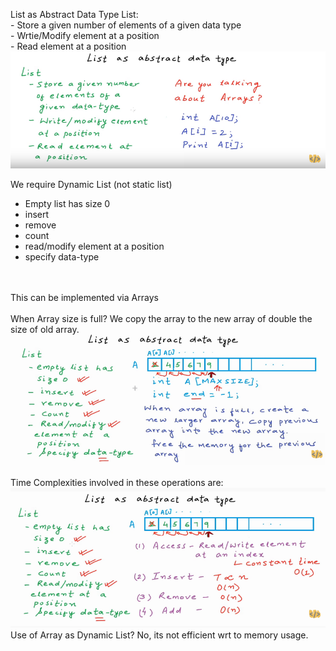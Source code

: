 <p>List as Abstract Data Type
List:</br>
- Store a given number of elements of a given data type</br>
- Wrtie/Modify element at a position</br>
- Read element at a position</br>
<img src="./images/4.png"></br>

We require Dynamic List (not static list)
- Empty list has size 0
- insert
- remove
- count
- read/modify element at a position
- specify data-type
</br>
</br>
This can be implemented via Arrays</br>
<img =src="./images/5.png"></br>
When Array size is full?
We copy the array to the new array of double the size of old array.
</br>
<img src="./images/6.png">
</br>
</br>
Time Complexities involved in these operations are:
</br>
<img src="./images/7.png">
Use of Array as Dynamic List?
No, its not efficient wrt to memory usage.
</p>
